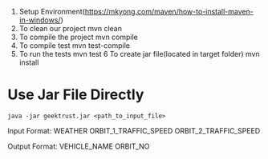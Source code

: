 1. Setup Environment(https://mkyong.com/maven/how-to-install-maven-in-windows/)
2. To clean our project
	mvn clean
3. To compile the project
	mvn compile
4. To compile test
	mvn test-compile
5. To run the tests
	mvn test
6  To create jar file(located in target folder)
	mvn install

# Use Jar File Directly
	java -jar geektrust.jar <path_to_input_file> 
	
Input Format:
	WEATHER ORBIT_1_TRAFFIC_SPEED ORBIT_2_TRAFFIC_SPEED 

Output Format:
	VEHICLE_NAME ORBIT_NO

